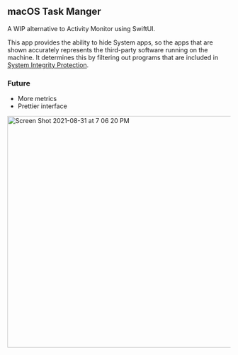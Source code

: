 ## macOS Task Manger
A WIP alternative to Activity Monitor using SwiftUI.

This app provides the ability to hide System apps, so the apps that are shown accurately represents the third-party software running on the machine. It determines this by filtering out programs that are included in [System Integrity Protection](https://en.wikipedia.org/wiki/System_Integrity_Protection).

### Future
- More metrics
- Prettier interface

<img width="524" alt="Screen Shot 2021-08-31 at 7 06 20 PM" src="https://user-images.githubusercontent.com/2467473/131598688-10b41597-db47-4314-a066-a6fcbe99c869.png">
